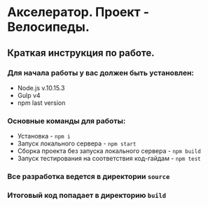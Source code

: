 <h1>Акселератор. Проект - Велосипеды.</h1>

<h2>Краткая инструкция по работе.</h2>

<h3>Для начала работы у вас должен быть установлен:</h3>
<ul>
  <li>Node.js v.10.15.3</li>
  <li>Gulp v4</li>
  <li>npm last version</li>
</ul>

<h3>Основные команды для работы:</h3>
<ul>
  <li>Установка - <code>npm i</code></li>
  <li>Запуск локального сервера - <code>npm start</code></li>
  <li>Сборка проекта без запуска локального сервера - <code>npm build</code></li>
  <li>Запуск тестирования на соответствия код-гайдам - <code>npm test</code></li>
</ul>

<h3>Все разработка ведется в директории <code>source</code></h3>

<h3>Итоговый код попадает в директорию <code>build</code></h3>
